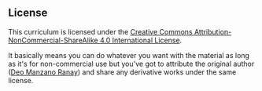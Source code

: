## License

This curriculum is licensed under the [Creative Commons Attribution-NonCommercial-ShareAlike 4.0 International License](https://creativecommons.org/licenses/by-nc-sa/4.0/).

It basically means you can do whatever you want with the material as long as it's for non-commercial use but you've got to attribute the original author ([Deo Manzano Ranay](https://www.facebook.com/deomranayofficialfbaccount/)) and share any derivative works under the same license.